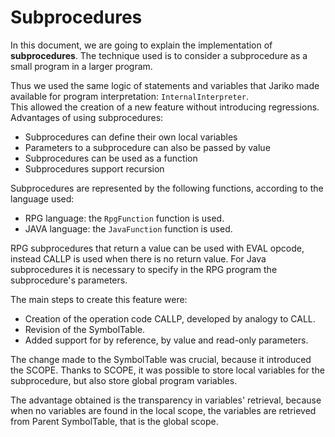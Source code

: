# Subprocedures

In this document, we are going to explain the implementation of **subprocedures**.
The technique used is to consider a subprocedure as a small program in a larger program.

Thus we used the same logic of statements and variables that Jariko made available for program interpretation: `InternalInterpreter`.   
This allowed the creation of a new feature without introducing regressions.   
Advantages of using subprocedures:  
* Subprocedures can define their own local variables
* Parameters to a subprocedure can also be passed by value
* Subprocedures can be used as a function
* Subprocedures support recursion

Subprocedures are represented by the following functions, according to
the language used:
- RPG language: the `RpgFunction` function is used.
- JAVA language: the `JavaFunction` function is used.

RPG subprocedures that return a value can be used with EVAL opcode, instead CALLP is used when there is no return value.
For Java subprocedures it is necessary to specify in the RPG program the subprocedure's parameters.

The main steps to create this feature were:
- Creation of the operation code CALLP, developed by analogy to CALL.
- Revision of the SymbolTable.
- Added support for by reference, by value and read-only parameters.

The change made to the SymbolTable was crucial, because it introduced the SCOPE.
Thanks to SCOPE, it was possible to store local variables for the subprocedure, but also store global program variables.    

The advantage obtained is the transparency in variables' retrieval, because when no variables are found in the local scope, the variables are retrieved from Parent SymbolTable, that is the global scope.